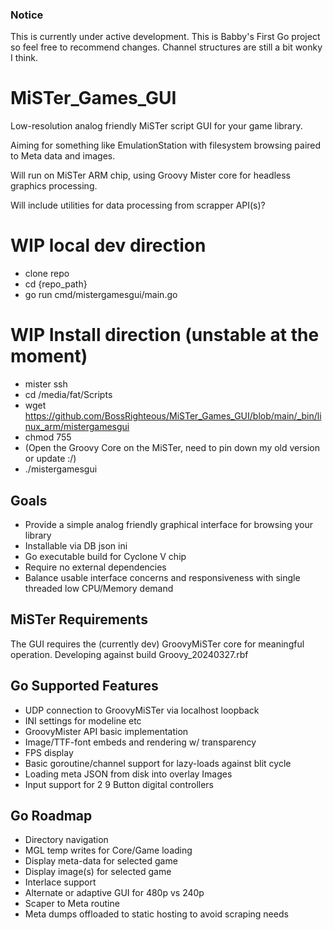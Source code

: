 ### Notice
This is currently under active development. This is Babby's First Go project so feel free to recommend changes. Channel structures are still a bit wonky I think.

# MiSTer_Games_GUI
Low-resolution analog friendly MiSTer script GUI for your game library.

Aiming for something like EmulationStation with filesystem browsing paired to Meta data and images.

Will run on MiSTer ARM chip, using Groovy Mister core for headless graphics processing.

Will include utilities for data processing from scrapper API(s)? 

# WIP local dev direction
- clone repo
- cd {repo_path}
- go run cmd/mistergamesgui/main.go

# WIP Install direction (unstable at the moment)
- mister ssh
- cd /media/fat/Scripts
- wget https://github.com/BossRighteous/MiSTer_Games_GUI/blob/main/_bin/linux_arm/mistergamesgui
- chmod 755
- (Open the Groovy Core on the MiSTer, need to pin down my old version or update :/)
- ./mistergamesgui

## Goals
- Provide a simple analog friendly graphical interface for browsing your library
- Installable via DB json ini
- Go executable build for Cyclone V chip
- Require no external dependencies
- Balance usable interface concerns and responsiveness with single threaded low CPU/Memory demand

## MiSTer Requirements
The GUI requires the (currently dev) GroovyMiSTer core for meaningful operation.
Developing against build Groovy_20240327.rbf

## Go Supported Features
- UDP connection to GroovyMiSTer via localhost loopback
- INI settings for modeline etc
- GroovyMister API basic implementation
- Image/TTF-font embeds and rendering w/ transparency
- FPS display
- Basic goroutine/channel support for lazy-loads against blit cycle
- Loading meta JSON from disk into overlay Images
- Input support for 2 9 Button digital controllers

## Go Roadmap
- Directory navigation
- MGL temp writes for Core/Game loading
- Display meta-data for selected game
- Display image(s) for selected game
- Interlace support
- Alternate or adaptive GUI for 480p vs 240p
- Scaper to Meta routine
- Meta dumps offloaded to static hosting to avoid scraping needs